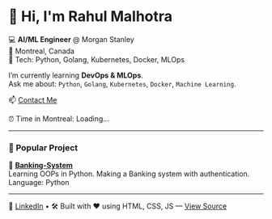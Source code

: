 # 👋 Hi, I'm Rahul Malhotra

💻 **AI/ML Engineer** @ Morgan Stanley  
📍 Montreal, Canada  
🔧 Tech: Python, Golang, Kubernetes, Docker, MLOps  

I’m currently learning **DevOps & MLOps**.  
Ask me about: `Python`, `Golang`, `Kubernetes`, `Docker`, `Machine Learning`.

📫 [Contact Me](mailto:rajat@example.com)

⏰ Time in Montreal: <span id="time">Loading...</span>

---

### 💼 Popular Project

📌 **[Banking-System](https://github.com/malhotraguy/Banking-System )**  
Learning OOPs in Python. Making a Banking system with authentication.  
Language: Python

---

🔗 [LinkedIn](https://www.linkedin.com/in/rmalhot/ ) • 
🛠️ Built with ❤️ using HTML, CSS, JS — [View Source](https://github.com/malhotraguy/malhotraguy )
